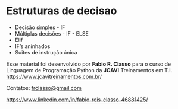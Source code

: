 Estruturas de decisao
=====================

- Decisão simples - IF
- Múltiplas decisões - IF - ELSE
- Elif
- IF’s aninhados
- Suites de instrução única

Esse material foi desenvolvido por **Fabio R. Classo** para o curso de Linguagem de
Programação Python da **JCAVI** Treinamentos em T.I.
https://www.jcavitreinamentos.com.br/

Contatos: frclasso@gmail.com

https://www.linkedin.com/in/fabio-reis-classo-46881425/